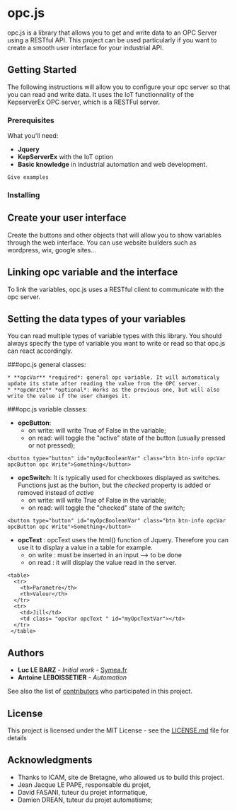 # opc.js

opc.js is a library that allows you to get and write data to an OPC Server using a RESTful API.
This project can be used particularly if you want to create a smooth user interface for your industrial API.

## Getting Started

The following instructions will allow you to configure your opc server so that you can read and write data. It uses the IoT functionnality of the KepserverEx OPC server, which is a RESTFul server.

### Prerequisites

What you'll need:

* **Jquery** 
* **KepServerEx** with the IoT option
* **Basic knowledge** in industrial automation and web development.


```
Give examples
```

### Installing

## Create your user interface 
Create the buttons and other objects that will allow you to show variables through the web interface.
You can use website builders such as wordpress, wix, google sites...

## Linking opc variable and the interface

To link the variables, opc.js uses a RESTful client to communicate with the opc server.

## Setting the data types of your variables

You can read multiple types of variable types with this library.
You should always specify the type of variable you want to write or read so that opc.js can react accordingly.

###opc.js general classes:
```
* **opcVar** *required*: general opc variable. It will automaticaly update its state after reading the value from the OPC server.
* **opcWrite** *optional*: Works as the previous one, but will also write the value if the user changes it.
```

###opc.js variable classes:


* **opcButton**: 
	* on write: will write True of False in the variable;
	* on read: will toggle the "active" state of the button (usually pressed or not pressed);
```
<button type="button" id="myOpcBooleanVar" class="btn btn-info opcVar opcButton opc Write">Something</button>
```

* **opcSwitch**: 
It is typically used for checkboxes displayed as switches.
Functions just as the button, but the *checked* property is added or removed instead of *active*
	* on write: will write True of False in the variable;
	* on read: will toggle the "checked" state of the switch;
```
<button type="button" id="myOpcBooleanVar" class="btn btn-info opcVar opcButton opc Write">Something</button>
```

* **opcText** :
opcText uses the html() function of Jquery. Therefore you can use it to display a value in a table for example.
	* on write : must be inserted in an input --> to be done
	* on read : it will display the value read in the server.

```
<table>
  <tr>
    <th>Parametre</th>
    <th>Valeur</th> 
  </tr>
  <tr>
    <td>Jill</td>
    <td class= "opcVar opcText " id="myOpcTextVar"></td> 
  </tr>
 </table>
```



## Authors

* **Luc LE BARZ** - *Initial work* - [Symea.fr](https://Symea.fr)
* **Antoine LEBOISSETIER** - *Automation*

See also the list of [contributors](https://github.com/Luclb/opc.js/contributors) who participated in this project.

## License

This project is licensed under the MIT License - see the [LICENSE.md](LICENSE.md) file for details

## Acknowledgments

* Thanks to ICAM, site de Bretagne, who allowed us to build this project.
* Jean Jacque LE PAPE, responsable du projet,
* David FASANI, tuteur du projet informatique,
* Damien DREAN, tuteur du projet automatisme;

